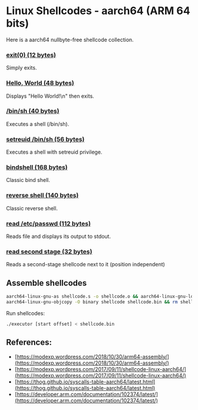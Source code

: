 # Linux Shellcodes - aarch64 (ARM 64 bits)

Here is a aarch64 nullbyte-free shellcode collection.

### **[exit(0) (12 bytes)](https://github.com/voydstack/shellcoding/tree/master/aarch64/exit)**

Simply exits.

### **[Hello, World (48 bytes)](https://github.com/voydstack/shellcoding/tree/master/aarch64/hello)**

Displays "Hello World!\n" then exits.

### **[/bin/sh (40 bytes)](https://github.com/voydstack/shellcoding/tree/master/aarch64/shell)**

Executes a shell (/bin/sh).

### **[setreuid /bin/sh (56 bytes)](https://github.com/voydstack/shellcoding/tree/master/aarch64/setreuid-shell)**

Executes a shell with setreuid privilege.

### **[bindshell (168 bytes)](https://github.com/voydstack/shellcoding/tree/master/aarch64/bind-shell)**

Classic bind shell.

### **[reverse shell (140 bytes)](https://github.com/voydstack/shellcoding/tree/master/aarch64/reverse-shell)**

Classic reverse shell.

### **[read /etc/passwd (112 bytes)](https://github.com/voydstack/shellcoding/tree/master/aarch64/readfile)**

Reads file and displays its output to stdout.

### **[read second stage (32 bytes)](https://github.com/voydstack/shellcoding/tree/master/aarch64/read-stage)**

Reads a second-stage shellcode next to it (position independent)

## Assemble shellcodes

```sh
aarch64-linux-gnu-as shellcode.s -o shellcode.o && aarch64-linux-gnu-ld shellcode.o -N -o shellcode
aarch64-linux-gnu-objcopy -O binary shellcode shellcode.bin && rm shellcode.o shellcode
```

Run shellcodes:

```sh
./executor [start offset] < shellcode.bin
```

## References:

- [https://modexp.wordpress.com/2018/10/30/arm64-assembly/](https://modexp.wordpress.com/2018/10/30/arm64-assembly/)
- [https://modexp.wordpress.com/2017/09/11/shellcode-linux-aarch64/](https://modexp.wordpress.com/2017/09/11/shellcode-linux-aarch64/)
- [https://thog.github.io/syscalls-table-aarch64/latest.html](https://thog.github.io/syscalls-table-aarch64/latest.html)
- [https://developer.arm.com/documentation/102374/latest/](https://developer.arm.com/documentation/102374/latest/)